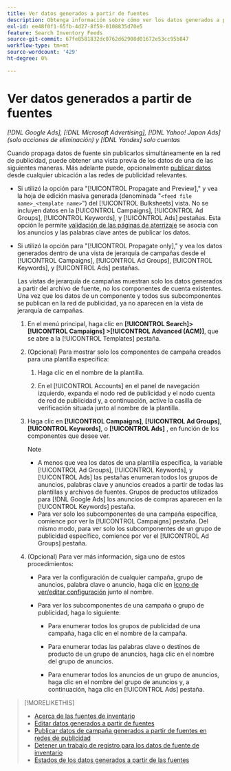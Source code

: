 ```yaml
---
title: Ver datos generados a partir de fuentes
description: Obtenga información sobre cómo ver los datos generados a partir de las fuentes de datos de inventario.
exl-id: ee48f0f1-65fb-4d27-8f59-0108835d70e5
feature: Search Inventory Feeds
source-git-commit: 67fe8581832dc0762d62908d01672e53cc95b847
workflow-type: tm+mt
source-wordcount: '429'
ht-degree: 0%

---
```


# Ver datos generados a partir de fuentes

*[!DNL Google Ads], [!DNL Microsoft Advertising], [!DNL Yahoo! Japan Ads] (solo acciones de eliminación) y [!DNL Yandex] solo cuentas*

Cuando propaga datos de fuente sin publicarlos simultáneamente en la red de publicidad, puede obtener una vista previa de los datos de una de las siguientes maneras. Más adelante puede, opcionalmente [publicar datos](propagated-data-post.md) desde cualquier ubicación a las redes de publicidad relevantes.

* Si utilizó la opción para &quot;[!UICONTROL Propagate and Preview],&quot; y vea la hoja de edición masiva generada (denominada &quot;`<feed file name>_<template name>`&quot;) del [!UICONTROL Bulksheets] vista. No se incluyen datos en la [!UICONTROL Campaigns], [!UICONTROL Ad Groups], [!UICONTROL Keywords], y [!UICONTROL Ads] pestañas. Esta opción le permite [validación de las páginas de aterrizaje](/help/search-social-commerce/campaign-management/bulksheets/bulksheet-validate-landing-pages.md) se asocia con los anuncios y las palabras clave antes de publicar los datos.

* Si utilizó la opción para &quot;[!UICONTROL Propagate only],&quot; y vea los datos generados dentro de una vista de jerarquía de campañas desde el [!UICONTROL Campaigns], [!UICONTROL Ad Groups], [!UICONTROL Keywords], y [!UICONTROL Ads] pestañas.

  Las vistas de jerarquía de campañas muestran solo los datos generados a partir del archivo de fuente, no los componentes de cuenta existentes. Una vez que los datos de un componente y todos sus subcomponentes se publican en la red de publicidad, ya no aparecen en la vista de jerarquía de campañas.

   1. En el menú principal, haga clic en **[!UICONTROL Search]> [!UICONTROL Campaigns] >[!UICONTROL Advanced (ACM)]**, que se abre a la [!UICONTROL Templates] pestaña.

   1. (Opcional) Para mostrar solo los componentes de campaña creados para una plantilla específica:

      1. Haga clic en el nombre de la plantilla.

      1. En el [!UICONTROL Accounts] en el panel de navegación izquierdo, expanda el nodo red de publicidad y el nodo cuenta de red de publicidad y, a continuación, active la casilla de verificación situada junto al nombre de la plantilla.

   1. Haga clic en **[!UICONTROL Campaigns]**, **[!UICONTROL Ad Groups]**, **[!UICONTROL Keywords]**, o **[!UICONTROL Ads]** , en función de los componentes que desee ver.

      >[!NOTE]
      >
      >* A menos que vea los datos de una plantilla específica, la variable [!UICONTROL Ad Groups], [!UICONTROL Keywords], y [!UICONTROL Ads] las pestañas enumeran todos los grupos de anuncios, palabras clave y anuncios creados a partir de todas las plantillas y archivos de fuentes. Grupos de productos utilizados para [!DNL Google Ads] los anuncios de compras aparecen en la [!UICONTROL Keywords] pestaña.
      >* Para ver solo los subcomponentes de una campaña específica, comience por ver la [!UICONTROL Campaigns] pestaña. Del mismo modo, para ver solo los subcomponentes de un grupo de publicidad específico, comience por ver el [!UICONTROL Ad Groups] pestaña.

   1. (Opcional) Para ver más información, siga uno de estos procedimientos:

      * Para ver la configuración de cualquier campaña, grupo de anuncios, palabra clave o anuncio, haga clic en [Icono de ver/editar configuración](/help/search-social-commerce/assets/settings.png "Icono de ver/editar configuración") junto al nombre.

      * Para ver los subcomponentes de una campaña o grupo de publicidad, haga lo siguiente:

         * Para enumerar todos los grupos de publicidad de una campaña, haga clic en el nombre de la campaña.

         * Para enumerar todas las palabras clave o destinos de producto de un grupo de anuncios, haga clic en el nombre del grupo de anuncios.

         * Para enumerar todos los anuncios de un grupo de anuncios, haga clic en el nombre del grupo de anuncios y, a continuación, haga clic en [!UICONTROL Ads] pestaña.

>[!MORELIKETHIS]
>
>* [Acerca de las fuentes de inventario](inventory-feeds-about.md)
>* [Editar datos generados a partir de fuentes](propagated-data-edit.md)
>* [Publicar datos de campaña generados a partir de fuentes en redes de publicidad](propagated-data-post.md)
>* [Detener un trabajo de registro para los datos de fuente de inventario](stop-job.md)
>* [Estados de los datos generados a partir de las fuentes](propagated-data-status.md)
